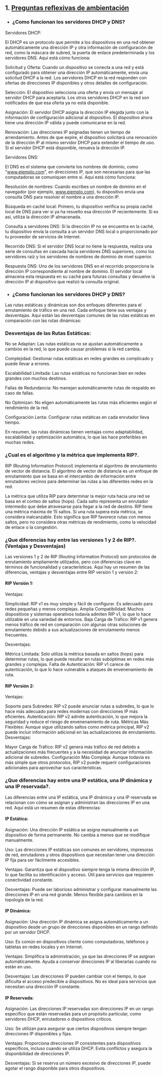 
## 1. [Preguntas reflexivas de ambientación](#)

- ### ¿Como funcionan los servidores DHCP y DNS?

Servidores DHCP:

El DHCP es un protocolo que permite a los dispositivos en una red obtener automáticamente una dirección IP y otra información de configuración de red, como la máscara de subred, la puerta de enlace predeterminada y los servidores DNS. Aquí está cómo funciona:

Solicitud y Oferta:
Cuando un dispositivo se conecta a una red y está configurado para obtener una dirección IP automáticamente, envía una solicitud DHCP a la red. Los servidores DHCP en la red responden con ofertas de direcciones IP disponibles y otros detalles de configuración.

Selección:
El dispositivo selecciona una oferta y envía un mensaje al servidor DHCP para aceptarla. Los otros servidores DHCP en la red son notificados de que esa oferta ya no está disponible.

Asignación:
El servidor DHCP asigna la dirección IP elegida junto con la información de configuración adicional al dispositivo. El dispositivo ahora tiene una dirección IP válida y puede comunicarse en la red.

Renovación:
Las direcciones IP asignadas tienen un tiempo de arrendamiento. Antes de que expire, el dispositivo solicitará una renovación de la dirección IP al mismo servidor DHCP para extender el tiempo de uso. Si el servidor DHCP está disponible, renueva la dirección IP.

Servidores DNS:

El DNS es el sistema que convierte los nombres de dominio, como "www.ejemplo.com", en direcciones IP, que son necesarias para que las computadoras se comuniquen entre sí. Aquí está cómo funciona:

Resolución de nombres:
Cuando escribes un nombre de dominio en el navegador (por ejemplo, www.ejemplo.com), tu dispositivo envía una consulta DNS para resolver el nombre a una dirección IP.

Búsqueda en caché local:
Primero, tu dispositivo verifica su propia caché local de DNS para ver si ya ha resuelto esa dirección IP recientemente. Si es así, utiliza la dirección IP almacenada.

Consulta a servidores DNS:
Si la dirección IP no se encuentra en la caché, tu dispositivo envía la consulta a un servidor DNS local o proporcionado por tu proveedor de servicios de Internet.

Recorrido DNS:
Si el servidor DNS local no tiene la respuesta, realiza una serie de consultas en cascada hacia servidores DNS superiores, como los servidores raíz y los servidores de nombres de dominio de nivel superior.

Respuesta DNS:
Uno de los servidores DNS en el recorrido proporciona la dirección IP correspondiente al nombre de dominio. El servidor local almacena esta respuesta en su caché para futuras consultas y devuelve la dirección IP al dispositivo que realizó la consulta original.

- ### ¿Como funcionan los servidores DHCP y DNS?

Las rutas estáticas y dinámicas son dos enfoques diferentes para el enrutamiento de tráfico en una red. Cada enfoque tiene sus ventajas y desventajas. Aquí están las desventajas comunes de las rutas estáticas en comparación con las rutas dinámicas:


### Desventajas de las Rutas Estáticas:

No se Adaptan: Las rutas estáticas no se ajustan automáticamente a cambios en la red, lo que puede causar problemas si la red cambia.

Complejidad: Gestionar rutas estáticas en redes grandes es complicado y puede llevar a errores.

Escalabilidad Limitada: Las rutas estáticas no funcionan bien en redes grandes con muchos destinos.

Fallas de Redundancia: No manejan automáticamente rutas de respaldo en caso de fallas.

No Optimizan: No eligen automáticamente las rutas más eficientes según el rendimiento de la red.

Configuración Lenta: Configurar rutas estáticas en cada enrutador lleva tiempo.

En resumen, las rutas dinámicas tienen ventajas como adaptabilidad, escalabilidad y optimización automática, lo que las hace preferibles en muchas redes.

### ¿Cual es el algoritmo y la métrica que implementa RIP?.

RIP (Routing Information Protocol) implementa el algoritmo de enrutamiento de vector de distancia. El algoritmo de vector de distancia es un enfoque de enrutamiento que se basa en el intercambio de información entre enrutadores vecinos para determinar las rutas a las diferentes redes en la red.

La métrica que utiliza RIP para determinar la mejor ruta hacia una red se basa en el conteo de saltos (hops). Cada salto representa un enrutador intermedio que debe atravesarse para llegar a la red de destino. RIP tiene una métrica máxima de 15 saltos. Si una ruta supera esta métrica, se considera inalcanzable. Esto significa que RIP favorece rutas con menos saltos, pero no considera otras métricas de rendimiento, como la velocidad de enlace o la congestión.

### ¿Que diferencias hay entre las versiones 1 y 2 de RIP?. (Ventajas y Desventajas)

Las versiones 1 y 2 de RIP (Routing Information Protocol) son protocolos de enrutamiento ampliamente utilizados, pero con diferencias clave en términos de funcionalidad y características. Aquí hay un resumen de las diferencias, ventajas y desventajas entre RIP versión 1 y versión 2:

#### RIP Versión 1:

Ventajas:

Simplicidad: RIP v1 es muy simple y fácil de configurar. Es adecuado para redes pequeñas y menos complejas.
Amplia Compatibilidad: Muchos dispositivos y sistemas operativos todavía admiten RIP v1, lo que lo hace utilizable en una variedad de entornos.
Baja Carga de Tráfico: RIP v1 genera menos tráfico de red en comparación con algunas otras soluciones de enrutamiento debido a sus actualizaciones de enrutamiento menos frecuentes.

Desventajas:

Métrica Limitada: Solo utiliza la métrica basada en saltos (hops) para determinar rutas, lo que puede resultar en rutas subóptimas en redes más grandes y complejas.
Falta de Autenticación: RIP v1 carece de autenticación, lo que lo hace vulnerable a ataques de envenenamiento de ruta.

#### RIP Versión 2:

Ventajas:

Soporte para Subredes: RIP v2 puede anunciar rutas a subredes, lo que lo hace más adecuado para redes modernas con direcciones IP más eficientes.
Autenticación: RIP v2 admite autenticación, lo que mejora la seguridad y reduce el riesgo de envenenamiento de ruta.
Métricas Más Flexibles: Aunque sigue utilizando saltos como métrica principal, RIP v2 puede incluir información adicional en las actualizaciones de enrutamiento.
Desventajas:

Mayor Carga de Tráfico: RIP v2 genera más tráfico de red debido a actualizaciones más frecuentes y a la necesidad de anunciar información adicional de subredes.
Configuración Más Compleja: Aunque todavía es más simple que otros protocolos, RIP v2 puede requerir configuraciones adicionales para aprovechar sus características.


### ¿Que diferencias hay entre una IP estática, una IP dinámica y una IP reservada?.

Las diferencias entre una IP estática, una IP dinámica y una IP reservada se relacionan con cómo se asignan y administran las direcciones IP en una red. Aquí está un resumen de estas diferencias:

#### IP Estática:

Asignación: Una dirección IP estática se asigna manualmente a un dispositivo de forma permanente. No cambia a menos que se modifique manualmente.

Uso: Las direcciones IP estáticas son comunes en servidores, impresoras de red, enrutadores y otros dispositivos que necesitan tener una dirección IP fija para ser fácilmente accesibles.

Ventajas: Garantiza que el dispositivo siempre tenga la misma dirección IP, lo que facilita su identificación y acceso. Útil para servicios que requieren conectividad constante.

Desventajas: Puede ser laborioso administrar y configurar manualmente las direcciones IP en una red grande. Menos flexible para cambios en la topología de la red.


#### IP Dinámica:

Asignación: Una dirección IP dinámica se asigna automáticamente a un dispositivo desde un grupo de direcciones disponibles en un rango definido por un servidor DHCP.

Uso: Es común en dispositivos cliente como computadoras, teléfonos y tabletas en redes locales y en Internet.

Ventajas: Simplifica la administración, ya que las direcciones IP se asignan automáticamente. Ayuda a conservar direcciones IP al liberarlas cuando no están en uso.

Desventajas: Las direcciones IP pueden cambiar con el tiempo, lo que dificulta el acceso predecible a dispositivos. No es ideal para servicios que necesitan una dirección IP constante.


#### IP Reservada:

Asignación: Las direcciones IP reservadas son direcciones IP en un rango específico que están reservadas para un propósito particular, como servidores DHCP, enrutadores o dispositivos críticos.

Uso: Se utilizan para asegurar que ciertos dispositivos siempre tengan direcciones IP disponibles y fijas.

Ventajas: Proporciona direcciones IP consistentes para dispositivos específicos, incluso cuando se utiliza DHCP. Evita conflictos y asegura la disponibilidad de direcciones IP.

Desventajas: Si se reserva un número excesivo de direcciones IP, puede agotar el rango disponible para otros dispositivos.

